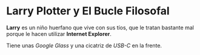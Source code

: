 # Larry Plotter y El Bucle Filosofal

**Larry** es un niño huerfano que vive con sus tíos,
que le tratan bastante mal porque le hacen utilizar **Internet Explorer**.

Tiene unas *Google Glass* y una cicatriz de *USB-C* en la frente.
